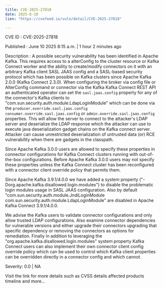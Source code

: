 ```yaml
---
title: CVE-2025-27818
date: 2025-6-10
lien: "https://cvefeed.io/vuln/detail/CVE-2025-27818"

---
```


CVE ID : CVE-2025-27818

Published :  June 10
2025
8:15 a.m. | 1 hour
2 minutes ago

Description : A possible security vulnerability has been identified in Apache Kafka.
This requires access to a alterConfig to the cluster resource
or Kafka Connect worker
and the ability to create/modify connectors on it with an arbitrary Kafka client SASL JAAS config
and a SASL-based security protocol
which has been possible on Kafka clusters since Apache Kafka 2.0.0 (Kafka Connect 2.3.0).
When configuring the broker via config file or AlterConfig command
or connector via the Kafka Kafka Connect REST API
an authenticated operator can set the `sasl.jaas.config`
property for any of the connector's Kafka clients to "com.sun.security.auth.module.LdapLoginModule"
which can be done via the
`producer.override.sasl.jaas.config`
`consumer.override.sasl.jaas.config`
or `admin.override.sasl.jaas.config` properties.
This will allow the server to connect to the attacker's LDAP server
and deserialize the LDAP response
which the attacker can use to execute java deserialization gadget chains on the Kafka connect server.
Attacker can cause unrestricted deserialization of untrusted data (or) RCE vulnerability when there are gadgets in the classpath.

Since Apache Kafka 3.0.0
users are allowed to specify these properties in connector configurations for Kafka Connect clusters running with out-of-the-box
configurations. Before Apache Kafka 3.0.0
users may not specify these properties unless the Kafka Connect cluster has been reconfigured with a connector
client override policy that permits them.

Since Apache Kafka 3.9.1/4.0.0
we have added a system property ("-Dorg.apache.kafka.disallowed.login.modules") to disable the problematic login modules usage
in SASL JAAS configuration. Also by default "com.sun.security.auth.module.JndiLoginModule
com.sun.security.auth.module.LdapLoginModule" are disabled in Apache Kafka Connect 3.9.1/4.0.0. 

We advise the Kafka users to validate connector configurations and only allow trusted LDAP configurations. Also examine connector dependencies for 
vulnerable versions and either upgrade their connectors
upgrading that specific dependency
or removing the connectors as options for remediation. Finally
in addition to leveraging the "org.apache.kafka.disallowed.login.modules" system property
Kafka Connect users can also implement their own connector
client config override policy
which can be used to control which Kafka client properties can be overridden directly in a connector config and which cannot.

Severity: 0.0 | NA

Visit the link for more details
such as CVSS details
affected products
timeline
and more...
